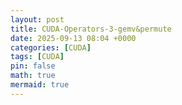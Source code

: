 ```yaml
---
layout: post
title: CUDA-Operators-3-gemv&permute
date: 2025-09-13 08:04 +0000
categories: [CUDA]
tags: [CUDA]
pin: false
math: true
mermaid: true
---
```

